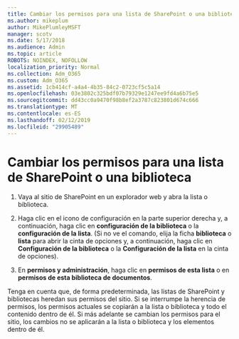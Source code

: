 ```yaml
---
title: Cambiar los permisos para una lista de SharePoint o una biblioteca
ms.author: mikeplum
author: MikePlumleyMSFT
manager: scotv
ms.date: 5/17/2018
ms.audience: Admin
ms.topic: article
ROBOTS: NOINDEX, NOFOLLOW
localization_priority: Normal
ms.collection: Adm_O365
ms.custom: Adm_O365
ms.assetid: 1cb414cf-a4a4-4b35-84c2-0723cf5c5a14
ms.openlocfilehash: 03e3802c325bdf07b79329e1247ee9fd4a6b75e5
ms.sourcegitcommit: dd43cc0a9470f98b8ef2a3787c823801d674c666
ms.translationtype: MT
ms.contentlocale: es-ES
ms.lasthandoff: 02/12/2019
ms.locfileid: "29905489"
---
```

# <a name="change-permissions-for-a-sharepoint-list-or-library"></a>Cambiar los permisos para una lista de SharePoint o una biblioteca

1. Vaya al sitio de SharePoint en un explorador web y abra la lista o biblioteca.
    
2. Haga clic en el icono de configuración en la parte superior derecha y, a continuación, haga clic en **configuración de la biblioteca** o la **configuración de la lista**. (Si no ve el comando, elija la ficha **biblioteca** o **lista** para abrir la cinta de opciones y, a continuación, haga clic en **Configuración de la biblioteca** o la **Configuración de la lista** en la cinta de opciones). 
    
3. En **permisos y administración**, haga clic en **permisos de esta lista** o en **permisos de esta biblioteca de documentos**.
    
Tenga en cuenta que, de forma predeterminada, las listas de SharePoint y bibliotecas heredan sus permisos del sitio. Si se interrumpe la herencia de permisos, los permisos actuales se copiarán a la lista o biblioteca y todo el contenido dentro de él. Si más adelante se cambian los permisos para el sitio, los cambios no se aplicarán a la lista o biblioteca y los elementos dentro de él.
  

